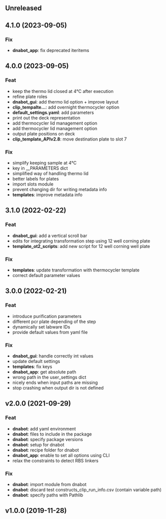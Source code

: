 ## Unreleased

## 4.1.0 (2023-09-05)

### Fix

- **dnabot_app**: fix deprecated iteritems

## 4.0.0 (2023-09-05)

### Feat

- keep the thermo lid closed at 4°C after execution
- refine plate roles
- **dnabot_gui**: add thermo lid option + improve layout
- **clip_tempalte...**: add overnight thermocycler option
- **default_settings.yaml**: add parameters
- print out the deck representation
- add thermocycler lid management option
- add thermocycler lid management option
- output plate positions on deck
- **clip_template_APIv2.8**: move destination plate to slot 7

### Fix

- simplify keeping sample at 4°C
- key in __PARAMETERS dict
- simplified way of handling thermo lid
- better labels for plates
- import slots module
- prevent changing dir for writing metadata info
- **templates**: improve metadata info

## 3.1.0 (2022-02-22)

### Feat

- **dnabot_gui**: add a vertical scroll bar
- edits for integrating transformation step using 12 well corning plate
- **template_ot2_scripts**: add new script for 12 well corning well plate

### Fix

- **templates**: update transformation with thermocycler template
- correct default parameter values

## 3.0.0 (2022-02-21)

### Feat

- introduce purification parameters
- different pcr plate depending of the step
- dynamically set labware IDs
- provide default values from yaml file

### Fix

- **dnabot_gui**: handle correctly int values
- update default settings
- **templates**: fix keys
- **dnabot_app**: get absolute path
- wrong path in the user_settings dict
- nicely ends when input paths are missing
- stop crashing when output dir is not defined

## v2.0.0 (2021-09-29)

### Feat

- **dnabot**: add yaml environment
- **dnabot**: files to include in the package
- **dnabot**: specify package versions
- **dnabot**: setup for dnabot
- **dnabot**: recipe folder for dnabot
- **dnabot_app**: enable to set all options using CLI
- relax the constraints to detect RBS linkers

### Fix

- **dnabot**: import module from dnabot
- **dnabot**: discard test constructs_clip_run_info.csv (contain variable path)
- **dnabot**: specify paths with Pathlib

## v1.0.0 (2019-11-28)

